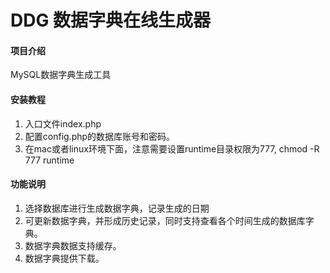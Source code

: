 # DDG 数据字典在线生成器

#### 项目介绍
MySQL数据字典生成工具

#### 安装教程

1. 入口文件index.php
2. 配置config.php的数据库账号和密码。
3. 在mac或者linux环境下面，注意需要设置runtime目录权限为777, chmod -R 777 runtime


#### 功能说明

1. 选择数据库进行生成数据字典，记录生成的日期
2. 可更新数据字典，并形成历史记录，同时支持查看各个时间生成的数据库字典。
3. 数据字典数据支持缓存。
4. 数据字典提供下载。